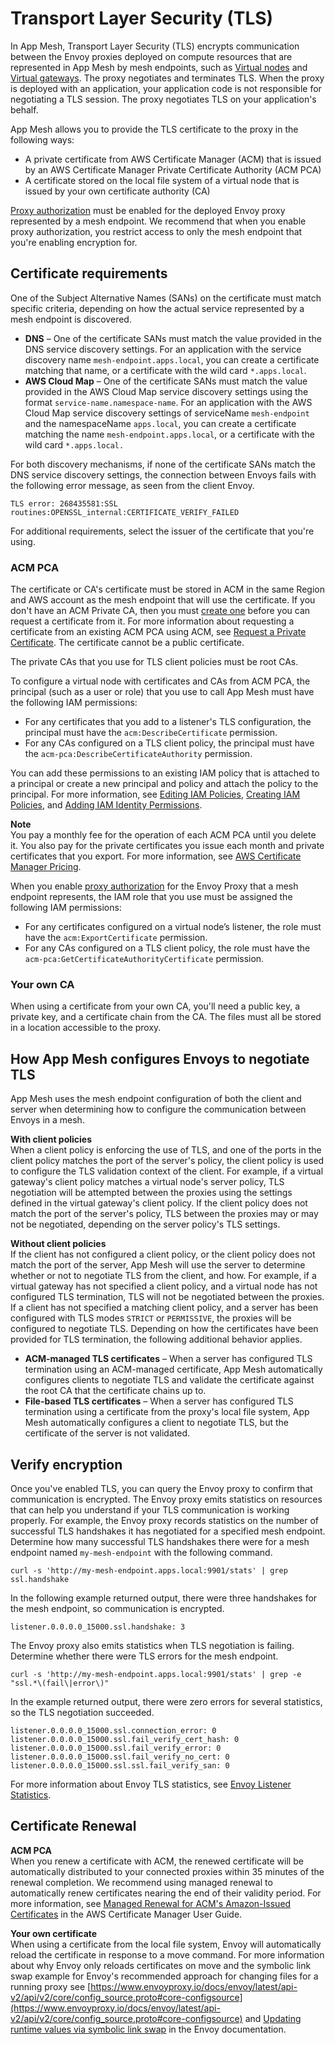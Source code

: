 # Transport Layer Security \(TLS\)<a name="tls"></a>

In App Mesh, Transport Layer Security \(TLS\) encrypts communication between the Envoy proxies deployed on compute resources that are represented in App Mesh by mesh endpoints, such as [Virtual nodes](virtual_nodes.md) and [Virtual gateways](virtual_gateways.md)\. The proxy negotiates and terminates TLS\. When the proxy is deployed with an application, your application code is not responsible for negotiating a TLS session\. The proxy negotiates TLS on your application's behalf\. 

App Mesh allows you to provide the TLS certificate to the proxy in the following ways:
+ A private certificate from AWS Certificate Manager \(ACM\) that is issued by an AWS Certificate Manager Private Certificate Authority \(ACM PCA\)
+ A certificate stored on the local file system of a virtual node that is issued by your own certificate authority \(CA\) 

[Proxy authorization](proxy-authorization.md) must be enabled for the deployed Envoy proxy represented by a mesh endpoint\. We recommend that when you enable proxy authorization, you restrict access to only the mesh endpoint that you're enabling encryption for\.

## Certificate requirements<a name="virtual-node-tls-prerequisites"></a>

One of the Subject Alternative Names \(SANs\) on the certificate must match specific criteria, depending on how the actual service represented by a mesh endpoint is discovered\. 
+ **DNS** – One of the certificate SANs must match the value provided in the DNS service discovery settings\. For an application with the service discovery name `mesh-endpoint.apps.local`, you can create a certificate matching that name, or a certificate with the wild card `*.apps.local`\.
+ **AWS Cloud Map** – One of the certificate SANs must match the value provided in the AWS Cloud Map service discovery settings using the format `service-name.namespace-name`\. For an application with the AWS Cloud Map service discovery settings of serviceName `mesh-endpoint` and the namespaceName `apps.local`, you can create a certificate matching the name `mesh-endpoint.apps.local`, or a certificate with the wild card `*.apps.local.`

For both discovery mechanisms, if none of the certificate SANs match the DNS service discovery settings, the connection between Envoys fails with the following error message, as seen from the client Envoy\. 

```
TLS error: 268435581:SSL routines:OPENSSL_internal:CERTIFICATE_VERIFY_FAILED
```

For additional requirements, select the issuer of the certificate that you're using\.

### ACM PCA<a name="certificate-pca"></a>

The certificate or CA's certificate must be stored in ACM in the same Region and AWS account as the mesh endpoint that will use the certificate\. If you don't have an ACM Private CA, then you must [create one](https://docs.aws.amazon.com/acm-pca/latest/userguide/PcaCreateCa.html) before you can request a certificate from it\. For more information about requesting a certificate from an existing ACM PCA using ACM, see [Request a Private Certificate](https://docs.aws.amazon.com/acm/latest/userguide/gs-acm-request-private.html)\. The certificate cannot be a public certificate\.

The private CAs that you use for TLS client policies must be root CAs\.

To configure a virtual node with certificates and CAs from ACM PCA, the principal \(such as a user or role\) that you use to call App Mesh must have the following IAM permissions: 
+ For any certificates that you add to a listener's TLS configuration, the principal must have the `acm:DescribeCertificate` permission\.
+ For any CAs configured on a TLS client policy, the principal must have the `acm-pca:DescribeCertificateAuthority` permission\.

You can add these permissions to an existing IAM policy that is attached to a principal or create a new principal and policy and attach the policy to the principal\. For more information, see [Editing IAM Policies](https://docs.aws.amazon.com/IAM/latest/UserGuide/access_policies_manage-edit.html), [Creating IAM Policies](https://docs.aws.amazon.com/IAM/latest/UserGuide/access_policies_create-console.html), and [Adding IAM Identity Permissions](https://docs.aws.amazon.com/IAM/latest/UserGuide/access_policies_manage-attach-detach.html#add-policies-console)\.

**Note**  
You pay a monthly fee for the operation of each ACM PCA until you delete it\. You also pay for the private certificates you issue each month and private certificates that you export\. For more information, see [AWS Certificate Manager Pricing](http://aws.amazon.com/certificate-manager/pricing/)\.

When you enable [proxy authorization](proxy-authorization.md) for the Envoy Proxy that a mesh endpoint represents, the IAM role that you use must be assigned the following IAM permissions:
+ For any certificates configured on a virtual node’s listener, the role must have the `acm:ExportCertificate` permission\.
+ For any CAs configured on a TLS client policy, the role must have the `acm-pca:GetCertificateAuthorityCertificate` permission\.

### Your own CA<a name="certificate-file"></a>

When using a certificate from your own CA, you'll need a public key, a private key, and a certificate chain from the CA\. The files must all be stored in a location accessible to the proxy\.

## How App Mesh configures Envoys to negotiate TLS<a name="envoy-configuration-tls"></a>

App Mesh uses the mesh endpoint configuration of both the client and server when determining how to configure the communication between Envoys in a mesh\.

**With client policies**  
When a client policy is enforcing the use of TLS, and one of the ports in the client policy matches the port of the server's policy, the client policy is used to configure the TLS validation context of the client\. For example, if a virtual gateway's client policy matches a virtual node's server policy, TLS negotiation will be attempted between the proxies using the settings defined in the virtual gateway's client policy\. If the client policy does not match the port of the server's policy, TLS between the proxies may or may not be negotiated, depending on the server policy's TLS settings\. 

**Without client policies**  
If the client has not configured a client policy, or the client policy does not match the port of the server, App Mesh will use the server to determine whether or not to negotiate TLS from the client, and how\. For example, if a virtual gateway has not specified a client policy, and a virtual node has not configured TLS termination, TLS will not be negotiated between the proxies\. If a client has not specified a matching client policy, and a server has been configured with TLS modes `STRICT` or `PERMISSIVE`, the proxies will be configured to negotiate TLS\. Depending on how the certificates have been provided for TLS termination, the following additional behavior applies\.
+ **ACM\-managed TLS certificates** – When a server has configured TLS termination using an ACM\-managed certificate, App Mesh automatically configures clients to negotiate TLS and validate the certificate against the root CA that the certificate chains up to\.
+ **File\-based TLS certificates** – When a server has configured TLS termination using a certificate from the proxy's local file system, App Mesh automatically configures a client to negotiate TLS, but the certificate of the server is not validated\.

## Verify encryption<a name="verify-encryption"></a>

Once you've enabled TLS, you can query the Envoy proxy to confirm that communication is encrypted\. The Envoy proxy emits statistics on resources that can help you understand if your TLS communication is working properly\. For example, the Envoy proxy records statistics on the number of successful TLS handshakes it has negotiated for a specified mesh endpoint\. Determine how many successful TLS handshakes there were for a mesh endpoint named `my-mesh-endpoint` with the following command\.

```
curl -s 'http://my-mesh-endpoint.apps.local:9901/stats' | grep ssl.handshake
```

In the following example returned output, there were three handshakes for the mesh endpoint, so communication is encrypted\.

```
listener.0.0.0.0_15000.ssl.handshake: 3
```

The Envoy proxy also emits statistics when TLS negotiation is failing\. Determine whether there were TLS errors for the mesh endpoint\.

```
curl -s 'http://my-mesh-endpoint.apps.local:9901/stats' | grep -e "ssl.*\(fail\|error\)"
```

In the example returned output, there were zero errors for several statistics, so the TLS negotiation succeeded\.

```
listener.0.0.0.0_15000.ssl.connection_error: 0
listener.0.0.0.0_15000.ssl.fail_verify_cert_hash: 0
listener.0.0.0.0_15000.ssl.fail_verify_error: 0
listener.0.0.0.0_15000.ssl.fail_verify_no_cert: 0
listener.0.0.0.0_15000.ssl.ssl.fail_verify_san: 0
```

For more information about Envoy TLS statistics, see [Envoy Listener Statistics](https://www.envoyproxy.io/docs/envoy/latest/configuration/listeners/stats)\.

## Certificate Renewal<a name="certificate-renewal"></a>

**ACM PCA**  
When you renew a certificate with ACM, the renewed certificate will be automatically distributed to your connected proxies within 35 minutes of the renewal completion\. We recommend using managed renewal to automatically renew certificates nearing the end of their validity period\. For more information, see [Managed Renewal for ACM's Amazon\-Issued Certificates](https://docs.aws.amazon.com/acm/latest/userguide/managed-renewal.html) in the AWS Certificate Manager User Guide\.

**Your own certificate**  
When using a certificate from the local file system, Envoy will automatically reload the certificate in response to a move command\. For more information about why Envoy only reloads certificates on move and the symbolic link swap example for Envoy's recommended approach for changing files for a running proxy see [https://www.envoyproxy.io/docs/envoy/latest/api-v2/api/v2/core/config_source.proto#core-configsource](https://www.envoyproxy.io/docs/envoy/latest/api-v2/api/v2/core/config_source.proto#core-configsource) and [Updating runtime values via symbolic link swap](https://www.envoyproxy.io/docs/envoy/latest/configuration/operations/runtime#config-runtime-symbolic-link-swap) in the Envoy documentation\.